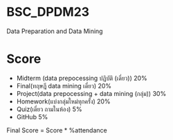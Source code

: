 # BSC_DPDM23
Data Preparation and Data Mining

# Score
- Midterm (data prepocessing ปฏิบัติ (เดี่ยว)) 20%
- Final(ทฤษฎี data mining เดี่ยว) 20% 
- Project(data prepocessing + data mining (กลุ่ม)) 30% 
- Homework(แบ่งกลุ่มใหม่ทุกครั้ง) 20% 
- Quiz(เดี่ยว ถามในห้อง) 5%
- GitHub 5%

Final Score = Score * %attendance
